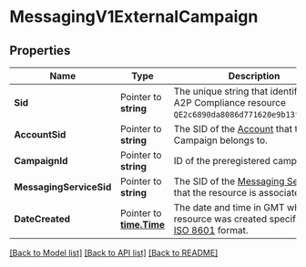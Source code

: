 # MessagingV1ExternalCampaign

## Properties

Name | Type | Description | Notes
------------ | ------------- | ------------- | -------------
**Sid** | Pointer to **string** | The unique string that identifies a US A2P Compliance resource `QE2c6890da8086d771620e9b13fadeba0b`. |
**AccountSid** | Pointer to **string** | The SID of the [Account](https://www.twilio.com/docs/iam/api/account) that the Campaign belongs to. |
**CampaignId** | Pointer to **string** | ID of the preregistered campaign. |
**MessagingServiceSid** | Pointer to **string** | The SID of the [Messaging Service](https://www.twilio.com/docs/messaging/services/api) that the resource is associated with. |
**DateCreated** | Pointer to [**time.Time**](time.Time.md) | The date and time in GMT when the resource was created specified in [ISO 8601](https://en.wikipedia.org/wiki/ISO_8601) format. |

[[Back to Model list]](../README.md#documentation-for-models) [[Back to API list]](../README.md#documentation-for-api-endpoints) [[Back to README]](../README.md)



